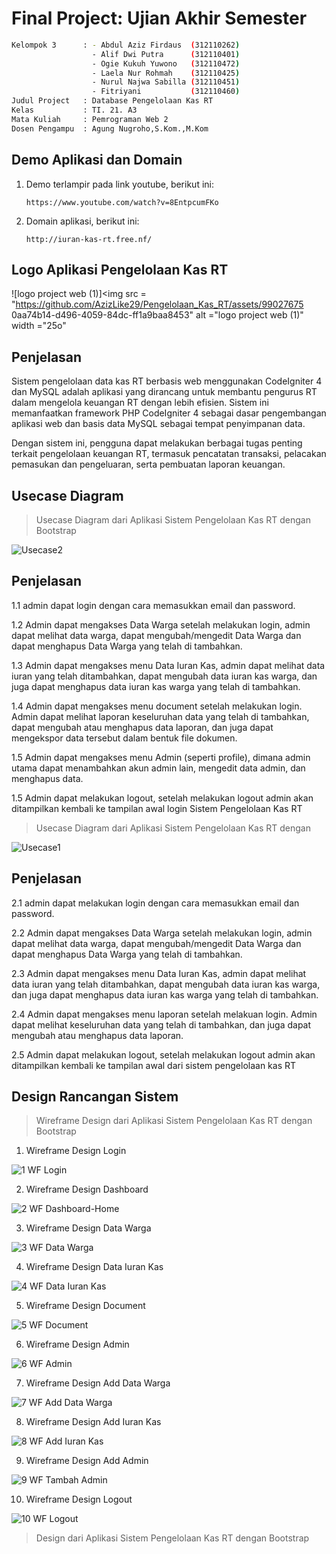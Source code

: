 <h1>Final Project: Ujian Akhir Semester</h1>

```bash
Kelompok 3      : - Abdul Aziz Firdaus  (312110262)
                  - Alif Dwi Putra      (312110401)
                  - Ogie Kukuh Yuwono   (312110472)
                  - Laela Nur Rohmah    (312110425)
                  - Nurul Najwa Sabilla (312110451)
                  - Fitriyani           (312110460)
Judul Project   : Database Pengelolaan Kas RT
Kelas           : TI. 21. A3
Mata Kuliah     : Pemrograman Web 2
Dosen Pengampu  : Agung Nugroho,S.Kom.,M.Kom
```

<h2>Demo Aplikasi dan Domain</h2>

1. Demo terlampir pada link youtube, berikut ini:

   `https://www.youtube.com/watch?v=8EntpcumFKo`

2. Domain aplikasi, berikut ini:

   `http://iuran-kas-rt.free.nf/`

<h2>Logo Aplikasi Pengelolaan Kas RT</h2>

![logo project web (1)]<img src = "https://github.com/AzizLike29/Pengelolaan_Kas_RT/assets/99027675 0aa74b14-d496-4059-84dc-ff1a9baa8453" alt ="logo project web (1)" width ="25o"

<h2>Penjelasan</h2>

Sistem pengelolaan data kas RT berbasis web menggunakan CodeIgniter 4 dan MySQL adalah aplikasi yang dirancang untuk membantu pengurus RT dalam mengelola keuangan RT dengan lebih efisien. Sistem ini memanfaatkan framework PHP CodeIgniter 4 sebagai dasar pengembangan aplikasi web dan    basis data MySQL sebagai tempat penyimpanan data.

Dengan sistem ini, pengguna dapat melakukan berbagai tugas penting terkait pengelolaan keuangan RT, termasuk pencatatan transaksi, pelacakan pemasukan dan pengeluaran, serta pembuatan laporan keuangan.

<h2>Usecase Diagram</h2>

> Usecase Diagram dari Aplikasi Sistem Pengelolaan Kas RT dengan Bootstrap

![Usecase2](https://github.com/AzizLike29/Pengelolaan_Kas_RT/assets/96130416/6b04e11c-9f72-40f0-a5b5-d3ef150a7b50)

<h2>Penjelasan</h2>

1.1 admin dapat login dengan cara memasukkan email dan password. 

1.2 Admin dapat mengakses Data Warga setelah melakukan login,  admin dapat melihat data warga, dapat mengubah/mengedit Data Warga dan dapat menghapus Data Warga yang telah di tambahkan. 

1.3 Admin dapat mengakses menu Data Iuran Kas, admin dapat melihat data iuran yang telah ditambahkan, dapat mengubah data iuran kas warga, dan juga dapat menghapus data iuran kas warga yang telah di tambahkan. 

1.4 Admin dapat mengakses menu document setelah melakukan login. Admin dapat melihat laporan keseluruhan data yang telah di tambahkan, dapat mengubah atau menghapus data laporan, dan juga dapat mengekspor data tersebut dalam bentuk file dokumen. 

1.5 Admin dapat mengakses menu Admin (seperti profile),  dimana admin utama dapat menambahkan akun admin lain, mengedit data admin,  dan menghapus data. 

1.5 Admin dapat melakukan logout,  setelah melakukan logout admin akan ditampilkan kembali ke tampilan awal login Sistem Pengelolaan Kas RT

> Usecase Diagram dari Aplikasi Sistem Pengelolaan Kas RT dengan 

![Usecase1](https://github.com/AzizLike29/Pengelolaan_Kas_RT/assets/96130416/74bb361b-0722-47ad-bec9-4a0790885de5)

<h2>Penjelasan</h2>

2.1 admin dapat melakukan login dengan cara memasukkan email dan password. 

2.2 Admin dapat mengakses Data Warga setelah melakukan login,  admin dapat melihat data warga, dapat mengubah/mengedit Data Warga dan dapat  menghapus Data Warga yang telah di tambahkan. 

2.3 Admin dapat mengakses menu Data Iuran Kas, admin dapat melihat data iuran yang telah ditambahkan, dapat mengubah data iuran kas warga, dan juga dapat menghapus data iuran kas warga yang telah di tambahkan. 

2.4 Admin dapat mengakses menu laporan setelah melakuan login. Admin dapat melihat keseluruhan data yang telah di tambahkan,  dan juga dapat mengubah atau menghapus data laporan.

2.5 Admin dapat melakukan logout,  setelah melakukan logout admin akan ditampilkan kembali ke tampilan awal dari sistem pengelolaan kas RT

<h2>Design Rancangan Sistem</h2>

> Wireframe Design dari Aplikasi Sistem Pengelolaan Kas RT dengan Bootstrap

1. Wireframe Design Login

![1  WF Login](https://github.com/AzizLike29/Pengelolaan_Kas_RT/assets/118416658/437e50e3-3632-431d-a923-0b42a4bae71b)

2. Wireframe Design Dashboard

![2  WF Dashboard-Home](https://github.com/AzizLike29/Pengelolaan_Kas_RT/assets/118416658/8dbb5905-364f-477e-9fed-71773786c7ae)

3. Wireframe Design Data Warga

![3  WF Data Warga](https://github.com/AzizLike29/Pengelolaan_Kas_RT/assets/118416658/891958fe-5e79-486b-b036-ea58187ef694)

4. Wireframe Design Data Iuran Kas

![4  WF Data Iuran Kas](https://github.com/AzizLike29/Pengelolaan_Kas_RT/assets/118416658/2e402380-8f1e-4898-96e3-fd55bced4a40)

5. Wireframe Design Document

![5  WF Document](https://github.com/AzizLike29/Pengelolaan_Kas_RT/assets/118416658/516aed87-7dd9-4cb4-89fd-877dfdcc00f3)

6. Wireframe Design Admin

![6  WF Admin](https://github.com/AzizLike29/Pengelolaan_Kas_RT/assets/118416658/b554d63f-8ffe-4d91-a233-8f0225b1941e)

7. Wireframe Design Add Data Warga

![7  WF Add Data Warga](https://github.com/AzizLike29/Pengelolaan_Kas_RT/assets/118416658/7d7cdd3c-6d45-4077-a035-62cf523b88ec)

8. Wireframe Design Add Iuran Kas

![8  WF Add Iuran Kas](https://github.com/AzizLike29/Pengelolaan_Kas_RT/assets/118416658/c1c3f831-a44e-4bc9-a8c2-31bd9d0aa1db)

9. Wireframe Design Add Admin

![9  WF Tambah Admin](https://github.com/AzizLike29/Pengelolaan_Kas_RT/assets/118416658/b92b8a31-4f1d-467a-9574-b21b9a62c1ef)

10. Wireframe Design Logout

![10  WF Logout](https://github.com/AzizLike29/Pengelolaan_Kas_RT/assets/118416658/96df98af-e7c7-4bbd-8f5d-c0922b846776)

> Design dari Aplikasi Sistem Pengelolaan Kas RT dengan Bootstrap
